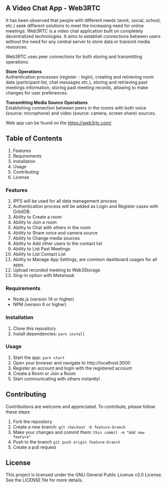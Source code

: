 ## A Video Chat App - Web3RTC

It has been observed that people with different needs (work, social, school, etc.) seek different solutions to meet the increasing need for online meetings. Web3RTC is a video chat application built on completely decentralized technologies. It aims to establish connections between users without the need for any central server to store data or transmit media resources.

Web3RTC uses peer connections for both storing and transmitting operations:

**Store Operations** <br />
Authentication processes (register - login), creating and retrieving room data (participant list, chat messages etc.), storing and retrieving past meetings information, storing past meeting records, allowing to make changes for user preferences.

**Transmitting Media Source Operations** <br />
Establishing connection between peers in the rooms with both voice (source: microphone) and video (source: camera, screen share) sources.

Web app can be found on the https://web3rtc.com/

## Table of Contents

1. Features
2. Requirements
3. Installation
4. Usage
5. Contributing
6. License

### Features

1. IPFS will be used for all data management process
2. Authentication process will be added as Login and Register cases with OrbitDB.
3. Ability to Create a room
4. Ability to Join a room
5. Ability to Chat with others in the room
6. Ability to Share voice and camera source
7. Ability to Change media sources
8. Ability to Add other users to the contact list
9. Ability to List Past Meetings
10. Ability to List Contact List
11. Ability to Manage App Settings, are common dashboard usages for all apps.
12. Upload recorded meeting to Web3Storage
13. Sing-in option with Metamask

### Requirements

* Node.js (version 14 or higher)
* NPM (version 6 or higher)

### Installation

1. Clone this repository
2. Install dependencies: `yarn install`

### Usage

1. Start the app: `yarn start`
2. Open your browser and navigate to http://localhost:3000
3. Register an account and login with the registered account
4. Create a Room or Join a Room
5. Start communicating with others instantly!

## Contributing

Contributions are welcome and appreciated. To contribute, please follow these steps:

1. Fork the repository
2. Create a new branch: `git checkout -b feature-branch`
3. Make your changes and commit them: `this commit -m "Add new feature"`
4. Push to the branch `git push origin feature-branch`
5. Create a pull request

## License

This project is licensed under the GNU General Public License v3.0 License. See the LICENSE file for more details.
